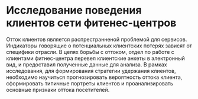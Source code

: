 
# Исследование поведения клиентов сети фитенес-центров

Отток клиентов является распрестранненой проблемой для сервисов. Индикаторы говорящие о потенциальных клиентских потерях зависят от специфики отрасли. В целях борьбы с оттоком, отдел по работе с клиентами фитнес-центра перевел клиентские анкеты в электронный вид, и предоставил полученные данные для анализа. В рамках исследования, для формирования стратегии удержания клиентов, необходимо научиться прогнозировать вероятность оттока клиента, сформировать типичные портреты клиентов и проанализировать основные признаки оттока посетителей.
